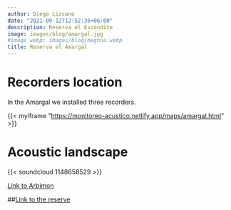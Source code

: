 ```yaml
---
author: Diego Lizcano
date: "2021-09-12T12:52:36+06:00"
description: Reserva el Escondite
image: images/blog/amargal.jpg
#image_webp: images/blog/meghna.webp
title: Reserva el Amargal
---
```


# Recorders location

In the Amargal we installed three recorders.

{{< myiframe "https://monitoreo-acustico.netlify.app/maps/amargal.html" >}}


# Acoustic landscape

{{< soundcloud 1148658529 >}}

[Link to Arbimon](https://arbimon.rfcx.org/project/destinos-awake/visualizer/rec/46504873)

##[Link to the reserve](https://www.reservaelamargalhotelnuqui.com/) 



